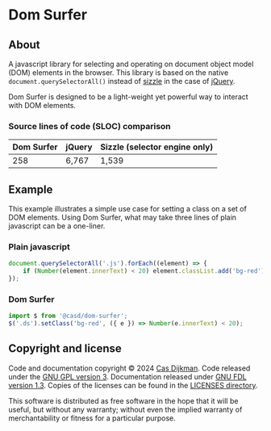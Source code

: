 <!--
SPDX-FileCopyrightText: 2024 Cas Dijkman

SPDX-License-Identifier: GFDL-1.3-only
-->

# Dom Surfer

## About

A javascript library for selecting and operating on document object model (DOM) elements in the browser.
This library is based on the native `document.querySelectorAll()` instead of
[sizzle](https://github.com/jquery/sizzle) in the case of
[jQuery](https://github.com/jquery/jquery).

Dom Surfer is designed to be a light-weight yet powerful way to interact with DOM elements.

### Source lines of code (SLOC) comparison

| Dom Surfer | jQuery | Sizzle (selector engine only) |
|------------|--------|-------------------------------|
| 258        | 6,767  | 1,539                         |

## Example

This example illustrates a simple use case for setting a class on a set of DOM elements.
Using Dom Surfer, what may take three lines of plain javascript can be a one-liner.

### Plain javascript

```javascript
document.querySelectorAll('.js').forEach((element) => {
    if (Number(element.innerText) < 20) element.classList.add('bg-red');
});
```

### Dom Surfer

```javascript
import $ from '@casd/dom-surfer';
$('.ds').setClass('bg-red', ({ e }) => Number(e.innerText) < 20);
```

## Copyright and license

Code and documentation copyright © 2024 [Cas Dijkman](https://cdijkman.nl).
Code released under the [GNU GPL version 3](https://www.gnu.org/licenses/gpl-3.0.en.html).
Documentation released under [GNU FDL version 1.3](https://www.gnu.org/licenses/fdl-1.3.html).
Copies of the licenses can be found in the [LICENSES directory](LICENSES).

This software is distributed as free software in the hope that it will be useful, but
without any warranty; without even the implied warranty of merchantability or fitness for
a particular purpose.
